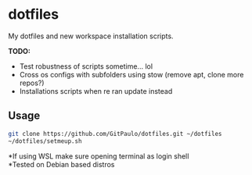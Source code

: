 # dotfiles
My dotfiles and new workspace installation scripts.

**TODO:**
- Test robustness of scripts sometime... lol
- Cross os configs with subfolders using stow (remove apt, clone more repos?)
- Installations scripts when re ran update instead

## Usage

```sh
git clone https://github.com/GitPaulo/dotfiles.git ~/dotfiles
~/dotfiles/setmeup.sh
```

*If using WSL make sure opening terminal as login shell \
*Tested on Debian based distros
